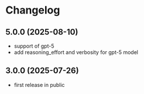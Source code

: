 # Changelog

## 5.0.0 (2025-08-10)
* support of gpt-5
* add reasoning_effort and verbosity for gpt-5 model

## 3.0.0 (2025-07-26)
* first release in public
